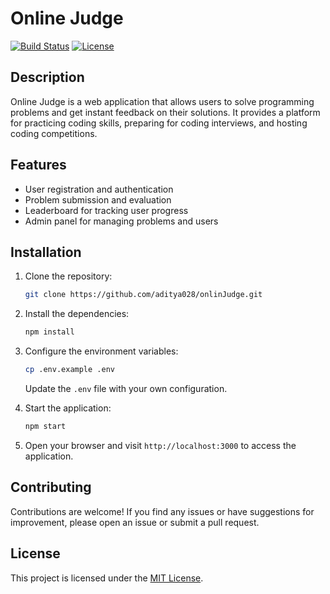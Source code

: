 # Online Judge

[![Build Status](https://img.shields.io/travis/{username}/{repository}?style=flat-square)](https://travis-ci.org/{username}/{repository})
[![License](https://img.shields.io/github/license/{username}/{repository}?style=flat-square)](https://github.com/{username}/{repository}/blob/master/LICENSE)

## Description

Online Judge is a web application that allows users to solve programming problems and get instant feedback on their solutions. It provides a platform for practicing coding skills, preparing for coding interviews, and hosting coding competitions.

## Features

- User registration and authentication
- Problem submission and evaluation
- Leaderboard for tracking user progress
- Admin panel for managing problems and users

## Installation

1. Clone the repository:

    ```bash
    git clone https://github.com/aditya028/onlinJudge.git
    ```

2. Install the dependencies:

    ```bash
    npm install
    ```

3. Configure the environment variables:

    ```bash
    cp .env.example .env
    ```

    Update the `.env` file with your own configuration.

4. Start the application:

    ```bash
    npm start
    ```

5. Open your browser and visit `http://localhost:3000` to access the application.

## Contributing

Contributions are welcome! If you find any issues or have suggestions for improvement, please open an issue or submit a pull request.

## License

This project is licensed under the [MIT License](https://github.com/{username}/{repository}/blob/master/LICENSE).